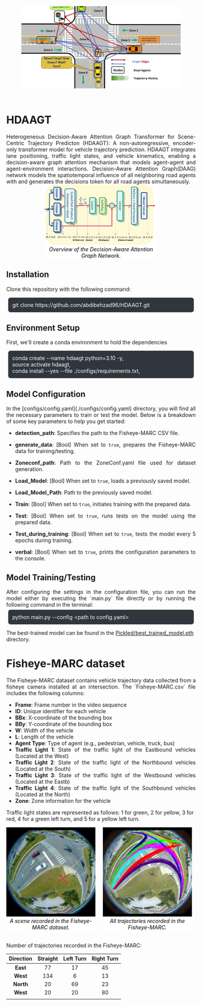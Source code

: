 <figure style="text-align: center;">
  <img src="data/Idea2.bmp" style="clip-path: inset(50px 0px 25px 0px); object-fit: cover;">
</figure>

# HDAAGT #
<div style="text-align: justify;">
Heterogeneous Decision-Aware Attention Graph Transformer for Scene-Centric Trajectory Predicton (HDAAGT): A non-autoregressive, encoder-only transformer model for vehicle trajectory prediction. HDAAGT integrates lane positioning, traffic light states, and vehicle kinematics, enabling a decision-aware graph attention mechanism that models agent-agent and agent-environment interactions. Decision-Aware Attention Graph(DAAG) network models the spatiotemporal influence of all neighboring road agents with and generates the decisions token for all road agents simultaneously.
</div>

<figure style="text-align: center; background-color: white;width: 300px; margin: auto; ">
  <img src="models/DAAG.png" alt="DAAG">
  <figcaption style="font-style: italic; font-size: 14px; color: black;">Overview of the Decision-Aware Attention Graph Network.</figcaption>
</figure>

## Installation
Clone this repository with the following command:
<div style="border: 1px solid #444; padding: 10px; margin: 5px; background-color: #2f363d; border-radius: 6px; color: white;">
  git clone https://github.com/abdibehzad96/HDAAGT.git
</div>

## Environment Setup

First, we'll create a conda environment to hold the dependencies

<div style="border: 1px solid #444; padding: 10px; margin: 5px; background-color: #2f363d; border-radius: 6px; color: white;">
conda create --name hdaagt python=3.10 -y, <br>
source activate hdaagt, <br>
conda install --yes --file ./configs/requirements.txt, <br>
</div>

## Model Configuration
<div style="text-align: justify;">
In the [configs/config.yaml](./configs/config.yaml) directory, you will find all the necessary parameters to train or test the model. Below is a breakdown of some key parameters to help you get started:

* **detection_path**: Specifies the path to the Fisheye-MARC CSV file.
* **generate_data**: [Bool] When set to `true`, prepares the Fisheye-MARC data for training/testing.
* **Zoneconf_path**: Path to the ZoneConf.yaml file used for dataset generation.

* **Load_Model**: [Bool] When set to `true`, loads a previously saved model.
* **Load_Model_Path**: Path to the previously saved model.
* **Train**: [Bool] When set to `true`, initiates training with the prepared data.
* **Test**: [Bool] When set to `true`, runs tests on the model using the prepared data.
* **Test_during_training**: [Bool] When set to `true`, tests the model every 5 epochs during training.
* **verbal**: [Bool] When set to `true`, prints the configuration parameters to the console.

</div>

## Model Training/Testing
<div style="text-align: justify;">
After configuring the settings in the configuration file, you can run the model either by executing the `main.py` file directly or by running the following command in the terminal:
</div>

<div style="border: 1px solid #444; padding: 10px; margin: 5px; background-color: #2f363d; border-radius: 6px; color: white;">
python main.py --config &lt;path to config.yaml&gt;
</div>

The best-trained model can be found in the [Pickled/best_trained_model.pth](./Pickled/best_trained_model.pth) directory.

# Fisheye-MARC dataset
<div style="text-align: justify;">
The Fisheye-MARC dataset contains vehicle trajectory data collected from a fisheye camera installed at an intersection. The `Fisheye-MARC.csv` file includes the following columns:

- **Frame**: Frame number in the video sequence
- **ID**: Unique identifier for each vehicle
- **BBx**: X-coordinate of the bounding box
- **BBy**: Y-coordinate of the bounding box
- **W**: Width of the vehicle
- **L**: Length of the vehicle
- **Agent Type**: Type of agent (e.g., pedestrian, vehicle, truck, bus)
- **Traffic Light 1**: State of the traffic light of the Eastbound vehicles (Located at the West)
- **Traffic Light 2**: State of the traffic light of the Northbound vehicles (Located at the South)
- **Traffic Light 3**: State of the traffic light of the Westbound vehicles (Located at the Eastb)
- **Traffic Light 4**: State of the traffic light of the Southbound vehicles (Located at the North)
- **Zone**: Zone information for the vehicle
</div>

Traffic light states are represented as follows: 1 for green, 2 for yellow, 3 for red, 4 for a green left turn, and 5 for a yellow left turn.
<div style="display: flex; justify-content: center; gap: 10px;">
<figure style="text-align: center; background-color: white;width: 370px; margin: auto; ">
  <img src="data/Fisheye-MARC.JPG" alt="Fisheye-MARC">
  <figcaption style="font-style: italic; font-size: 14px; color: black;"> A scene recorded in the Fisheye-MARC dataset.</figcaption>
</figure> <br>
<figure style="text-align: center; background-color: white;width: 370px; margin: auto; ">
  <img src="data/Trajectories.jpg" alt="Fisheye-MARC">
  <figcaption style="font-style: italic; font-size: 14px; color: black;"> All trajectories recorded in the Fisheye-MARC.</figcaption>
</figure> <br>
</div><br />

Number of trajectories recorded in the Fisheye-MARC:
<div style="text-align: center;">

| **Direction** | **Straight** | **Left Turn** | **Right Turn** |
|----------|----------|----------|----------|
| **East** | 77 | 17 | 45|
| **West** | 134 | 6 | 13 |
| **North** | 20 | 69 | 23 |
| **West** | 20 | 20 |80 |
| | | | |

</div>

